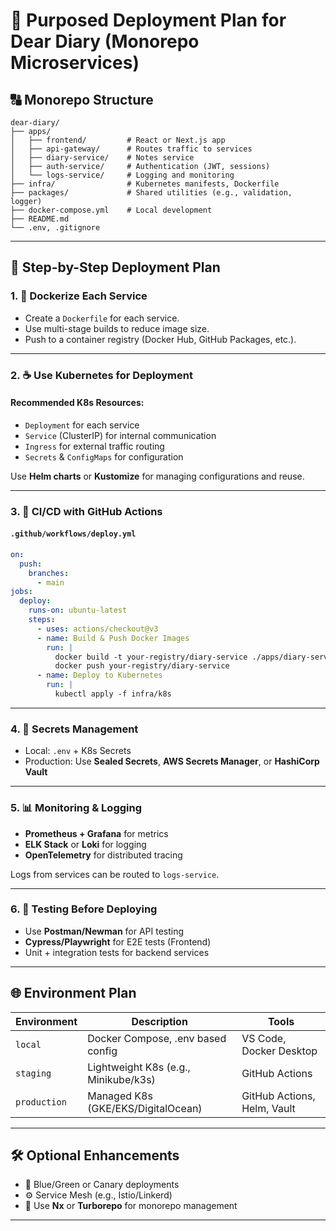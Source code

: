 # 🚀 Purposed Deployment Plan for Dear Diary (Monorepo Microservices)

## 🔠 Monorepo Structure

```
dear-diary/
├── apps/
│   ├── frontend/         # React or Next.js app
│   ├── api-gateway/      # Routes traffic to services
│   ├── diary-service/    # Notes service
│   ├── auth-service/     # Authentication (JWT, sessions)
│   └── logs-service/     # Logging and monitoring
├── infra/                # Kubernetes manifests, Dockerfile
├── packages/             # Shared utilities (e.g., validation, logger)
├── docker-compose.yml    # Local development
├── README.md
└── .env, .gitignore
```

---

## 🚧 Step-by-Step Deployment Plan

### 1. 🐳 Dockerize Each Service

- Create a `Dockerfile` for each service.
- Use multi-stage builds to reduce image size.
- Push to a container registry (Docker Hub, GitHub Packages, etc.).

---

### 2. ☕ Use Kubernetes for Deployment

#### Recommended K8s Resources:

- `Deployment` for each service
- `Service` (ClusterIP) for internal communication
- `Ingress` for external traffic routing
- `Secrets` & `ConfigMaps` for configuration

Use **Helm charts** or **Kustomize** for managing configurations and reuse.

---

### 3. 📅 CI/CD with GitHub Actions

#### `.github/workflows/deploy.yml`

```yaml
on:
  push:
    branches:
      - main
jobs:
  deploy:
    runs-on: ubuntu-latest
    steps:
      - uses: actions/checkout@v3
      - name: Build & Push Docker Images
        run: |
          docker build -t your-registry/diary-service ./apps/diary-service
          docker push your-registry/diary-service
      - name: Deploy to Kubernetes
        run: |
          kubectl apply -f infra/k8s
```

---

### 4. 🔐 Secrets Management

- Local: `.env` + K8s Secrets
- Production: Use **Sealed Secrets**, **AWS Secrets Manager**, or **HashiCorp Vault**

---

### 5. 📊 Monitoring & Logging

- **Prometheus + Grafana** for metrics
- **ELK Stack** or **Loki** for logging
- **OpenTelemetry** for distributed tracing

Logs from services can be routed to `logs-service`.

---

### 6. 🚪 Testing Before Deploying

- Use **Postman/Newman** for API testing
- **Cypress/Playwright** for E2E tests (Frontend)
- Unit + integration tests for backend services

---

## 🌐 Environment Plan

| Environment  | Description                          | Tools                       |
| ------------ | ------------------------------------ | --------------------------- |
| `local`      | Docker Compose, .env based config    | VS Code, Docker Desktop     |
| `staging`    | Lightweight K8s (e.g., Minikube/k3s) | GitHub Actions              |
| `production` | Managed K8s (GKE/EKS/DigitalOcean)   | GitHub Actions, Helm, Vault |

---

## 🛠️ Optional Enhancements

- 🔀 Blue/Green or Canary deployments
- ⚙️ Service Mesh (e.g., Istio/Linkerd)
- 📆 Use **Nx** or **Turborepo** for monorepo management

---

